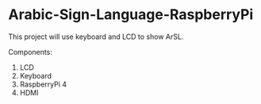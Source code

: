 # Arabic-Sign-Language-RaspberryPi

This project will use keyboard and LCD to show ArSL.

Components:

1. LCD
2. Keyboard
3. RaspberryPi 4
4. HDMI
